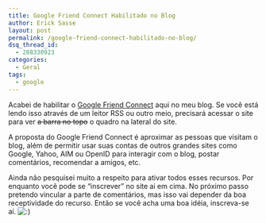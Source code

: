 ```yaml
---
title: Google Friend Connect Habilitado no Blog
author: Erick Sasse
layout: post
permalink: /google-friend-connect-habilitado-no-blog/
dsq_thread_id:
  - 288330923
categories:
  - Geral
tags:
  - google
---
```

Acabei de habilitar o [Google Friend Connect][1] aqui no meu blog. Se você está lendo isso através de um leitor RSS ou outro meio, precisará acessar o site para ver <span style="text-decoration: line-through;">a barra no topo</span> o quadro na lateral do site.

A proposta do Google Friend Connect é aproximar as pessoas que visitam o blog, além de permitir usar suas contas de outros grandes sites como Google, Yahoo, AIM ou OpenID para interagir com o blog, postar comentários, recomendar a amigos, etc.

Ainda não pesquisei muito a respeito para ativar todos esses recursos. Por enquanto você pode se &#8220;inscrever&#8221; no site ai em cima. No próximo passo pretendo vincular a parte de comentários, mas isso vai depender da boa receptividade do recurso. Então se você acha uma boa idéia, inscreva-se aí. <img src="http://www.ericksasse.com.br/wp-includes/images/smilies/icon_smile.gif" alt=":)" class="wp-smiley" />

 [1]: http://www.google.com/friendconnect/